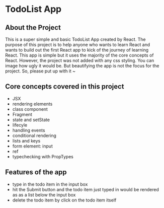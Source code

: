 # TodoList App

## About the Project

This is a super simple and basic TodoList App created by React.
The purpose of this project is to help anyone who wants to learn React and wants to build out the first React app to kick of the journey of learning React.
This app is simple but it uses the majority of the core concepts of React. However, the project was not added with any css styling. You can image how ugly it would be. But beautifying the app is not the focus for the project. So, please put up with it ~

## Core concepts covered in this project

- JSX
- rendering elements
- class component
- Fragment
- state and setState
- lifecyle
- handling events
- conditional rendering
- lists and keys
- form element: input
- ref
- typechecking with PropTypes

## Features of the app

- type in the todo item in the input box
- hit the Submit button and the todo item just typed in would be rendered as as a list below the input box
- delete the todo item by click on the todo item itself
